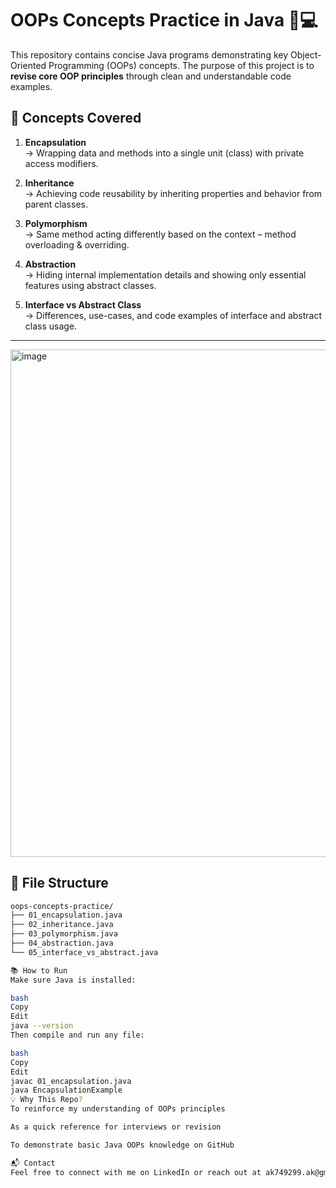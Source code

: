 # OOPs Concepts Practice in Java 🧠💻

This repository contains concise Java programs demonstrating key Object-Oriented Programming (OOPs) concepts. The purpose of this project is to **revise core OOP principles** through clean and understandable code examples.

## 🚀 Concepts Covered

1. **Encapsulation**  
   → Wrapping data and methods into a single unit (class) with private access modifiers.

2. **Inheritance**  
   → Achieving code reusability by inheriting properties and behavior from parent classes.

3. **Polymorphism**  
   → Same method acting differently based on the context – method overloading & overriding.

4. **Abstraction**  
   → Hiding internal implementation details and showing only essential features using abstract classes.

5. **Interface vs Abstract Class**  
   → Differences, use-cases, and code examples of interface and abstract class usage.

---

<img width="1920" height="812" alt="image" src="https://github.com/user-attachments/assets/2367b7a1-c7f9-4ea0-9740-41d924b29a7a" />


## 📁 File Structure

```bash
oops-concepts-practice/
├── 01_encapsulation.java
├── 02_inheritance.java
├── 03_polymorphism.java
├── 04_abstraction.java
└── 05_interface_vs_abstract.java

📚 How to Run
Make sure Java is installed:

bash
Copy
Edit
java --version
Then compile and run any file:

bash
Copy
Edit
javac 01_encapsulation.java
java EncapsulationExample
💡 Why This Repo?
To reinforce my understanding of OOPs principles

As a quick reference for interviews or revision

To demonstrate basic Java OOPs knowledge on GitHub

📬 Contact
Feel free to connect with me on LinkedIn or reach out at ak749299.ak@gmail.com

